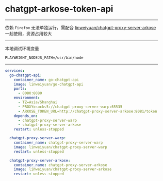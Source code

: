 # chatgpt-arkose-token-api

---

依赖 `Firefox`
无法单独运行，需配合 [linweiyuan/chatgpt-proxy-server-arkose](https://github.com/linweiyuan/docker-services/tree/main/linweiyuan/chatgpt-proxy-server-arkose)
一起使用，资源占用较大

---

本地调试环境变量

`PLAYWRIGHT_NODEJS_PATH=/usr/bin/node`

---

```yaml
services:
  go-chatgpt-api:
    container_name: go-chatgpt-api
    image: linweiyuan/go-chatgpt-api
    ports:
      - 8080:8080
    environment:
      - TZ=Asia/Shanghai
      - PROXY=socks5://chatgpt-proxy-server-warp:65535
      - ARKOSE_TOKEN_URL=http://chatgpt-proxy-server-arkose:8081/token
    depends_on:
      - chatgpt-proxy-server-warp
      - chatgpt-proxy-server-arkose
    restart: unless-stopped

  chatgpt-proxy-server-warp:
    container_name: chatgpt-proxy-server-warp
    image: linweiyuan/chatgpt-proxy-server-warp
    restart: unless-stopped

  chatgpt-proxy-server-arkose:
    container_name: chatgpt-proxy-server-arkose
    image: linweiyuan/chatgpt-proxy-server-arkose
    restart: unless-stopped
```
